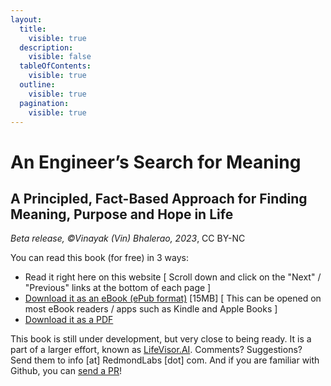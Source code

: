 ```yaml
---
layout:
  title:
    visible: true
  description:
    visible: false
  tableOfContents:
    visible: true
  outline:
    visible: true
  pagination:
    visible: true
---
```


# An Engineer’s Search for Meaning

## A Principled, Fact-Based Approach for Finding Meaning, Purpose and Hope in Life

_Beta release, ©Vinayak (Vin) Bhalerao, 2023_, CC BY-NC



You can read this book (for free) in 3 ways:

* Read it right here on this website \[ Scroll down and click on the "Next" / "Previous" links at the bottom of each page ]
* [Download it as an eBook (ePub format)](https://lifevisor.ai/pub/An%20Engineer's%20Search%20for%20Meaning.epub) \[15MB] \[ This can be opened on most eBook readers / apps such as Kindle and Apple Books ]
* [Download it as a PDF](https://lifevisor.ai/pub/An%20Engineer's%20Search%20for%20Meaning.pdf)

This book is still under development, but very close to being ready. It is a part of a larger effort, known as [LifeVisor.AI](https://lifevisor.ai). Comments? Suggestions? Send them to info \[at] RedmondLabs \[dot] com. And if you are familiar with Github, you can [send a PR](https://github.com/vinhub/lifevisor-book)!

